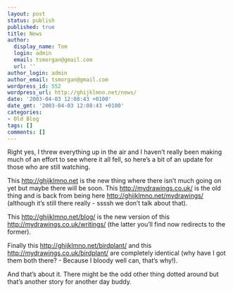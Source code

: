 ```yaml
---
layout: post
status: publish
published: true
title: News
author:
  display_name: Tom
  login: admin
  email: tsmorgan@gmail.com
  url: ''
author_login: admin
author_email: tsmorgan@gmail.com
wordpress_id: 552
wordpress_url: http://ghijklmno.net/news/
date: '2003-04-03 12:08:43 +0100'
date_gmt: '2003-04-03 12:08:43 +0100'
categories:
- Old Blog
tags: []
comments: []
---
```

<!-- more -->

<p>Right yes, I threw everything up in the air and I haven&#8217;t really been making much of an effort to see where it all fell, so here&#8217;s a bit of an update for those who are still watching.</p>

<p>This <a href="http://ghijklmno.net">http://ghijklmno.net</a> is the new thing where there isn&#8217;t much going on yet but maybe there will be soon. This <a href="http://mydrawings.co.uk/">http://mydrawings.co.uk/</a> is the old thing and is back from being here <a href="http://ghijklmno.net/mydrawings/">http://ghijklmno.net/mydrawings/</a> (although it&#8217;s still there really - ssssh we don&#8217;t talk about that).</p>

<p> This <a href="http://ghijklmno.net/blog/">http://ghijklmno.net/blog/</a>  is the new version of this <a href="http://mydrawings.co.uk/writings/">http://mydrawings.co.uk/writings/</a> (the latter you&#8217;ll find now redirects to the former).</p>

<p>Finally this <a href="http://ghijklmno.net/birdplant/">http://ghijklmno.net/birdplant/</a> and this <a href="http://mydrawings.co.uk/birdplant/">http://mydrawings.co.uk/birdplant/</a> are completely identical (why have I got them both there? - Because I bloody well can, that&#8217;s why!).</p>

<p>And that&#8217;s about it. There might be the odd other thing dotted around but that&#8217;s another story for another day buddy.</p>

